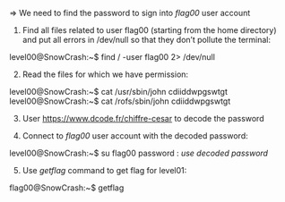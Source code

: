 => We need to find the password to sign into *flag00* user account


1. Find all files related to user flag00 (starting from the home directory) and put all errors in /dev/null so that they don’t pollute the terminal:

level00@SnowCrash:~$ find / -user flag00 2> /dev/null


2. Read the files for which we have permission:

level00@SnowCrash:~$ cat /usr/sbin/john
    cdiiddwpgswtgt
level00@SnowCrash:~$ cat /rofs/sbin/john
    cdiiddwpgswtgt


3. User https://www.dcode.fr/chiffre-cesar to decode the password


4. Connect to *flag00* user account with the decoded password:

level00@SnowCrash:~$ su flag00
    password : *use decoded password*


5. Use *getflag* command to get flag for level01:

flag00@SnowCrash:~$ getflag